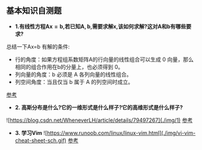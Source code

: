 ## 基本知识自测题

- **1.有线性方程$\boldsymbol{Ax}=\boldsymbol{b}$,若已知$\boldsymbol{A},\boldsymbol{ b}$,需要求解$\boldsymbol{x}$,该如何求解?这对$\boldsymbol{A}$和$\boldsymbol{b}$有哪些要求?**

总结一下Ax=b 有解的条件:
- 行的角度：如果方程组系数矩阵A的行向量的线性组合可以生成 $0$ 向量，那么相同的组合作用在b的分量上，也必须得到 $0$。
- 列向量的角度：b 必须是 A 各列向量的线性组合。
- 列空间角度：当且仅当 b 属于 A 的列空间时成立。

[参考](https://zhuanlan.zhihu.com/p/44114447)

- **2. 高斯分布是什么?它的一维形式是什么样子?它的高维形式是什么样子?**

![https://blog.csdn.net/WheneverLH/article/details/79497267](./img/1)
[参考](https://blog.csdn.net/WheneverLH/article/details/79497267)

- **3. 学习Vim**
![https://www.runoob.com/linux/linux-vim.html](./img/vi-vim-cheat-sheet-sch.gif)
[参考](https://www.runoob.com/linux/linux-vim.html)
